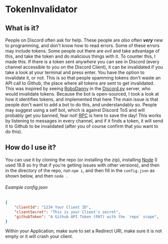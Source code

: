 # TokenInvalidator

## What is it?
People on Discord often ask for help. These people are *also* often ***very*** new to programming, and don't know how to read errors. Some of these errors may include tokens. Some people out there are *evil* and take advantage of this, and take the token and do malicious things with it.
To counter this, I made this.
If there is a token sent *anywhere* you can see in Discord (every channel accessible to you on the Discord Client), it can be invalidated if you take a look at your terminal and press enter.
You have the option to invalidate it, or not. This is so that people spamming tokens don't waste an API call to Github, the place where all tokens are sent to get invalidated.
This was inspired by seeing [RoboDanny](https://github.com/Rapptz/RoboDanny) in the [Discord.py](https://discord.gg/dpy) server, who would invalidate tokens.
Because the bot is open-sourced, I took a look at how it identifies tokens, and implemented that here
The main issue is that people don't want to add a bot to do this, and understandably so.
People may suggest using a self bot, which is against Discord ToS and will probably get you banned, fear not! [RPC](https://discord.com/developers/docs/topics/rpc) is here to save the day!
This works by listening to messages in every channel, and if it finds a token, it will send it to Github to be invalidated (after you of course confirm that you want to do this).

## How do I use it?
You can use it by cloning the repo (or installing the zip), installing [Node](https://nodejs.org) (I used 18.8 so try that if you're getting issues with other versions), and then in the directory of the repo, run `npm i`, and then fill in the `config.json` as shown below, and then `node .`

###### Example config.json
```json
{
    "clientId": "1234 Your Client ID",
    "clientSecret": "This is your Client's secret",
    "githubToken": "A Github API Token (PAT) with the `repo` scope",
}
```

Within your Application, make sure to set a Redirect URI, make sure it is not empty or it will crash your client.